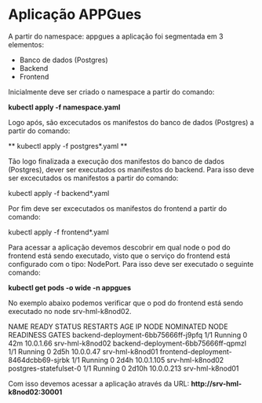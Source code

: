 # Aplicação APPGues

A partir do namespace: appgues a aplicação foi segmentada em 3 elementos:

- Banco de dados (Postgres)
- Backend
- Frontend

Inicialmente deve ser criado o namespace a partir do comando:

**kubectl apply -f namespace.yaml**

Logo após, são excecutados os manifestos do banco de dados (Postgres) a partir do comando:

** kubectl apply -f postgres*.yaml **

Tão logo finalizada a execução dos manifestos do banco de dados (Postgres), dever ser executados os manifestos do backend. Para isso deve ser excecutados os manifestos a partir do comando:

kubectl apply -f backend*.yaml

Por fim deve ser excecutados os manifestos do frontend a partir do comando:

kubectl apply -f frontend*.yaml

Para acessar a aplicação devemos descobrir em qual node o pod do frontend está sendo executado, visto que o serviço do frontend está configurado com o tipo: NodePort. Para isso deve ser executado o seguinte comando:

**kubectl get pods -o wide -n appgues**

No exemplo abaixo podemos verificar que o pod do frontend está sendo executado no node srv-hml-k8nod02.

NAME                                   READY   STATUS    RESTARTS   AGE     IP           NODE              NOMINATED NODE   READINESS GATES
backend-deployment-6bb75666ff-j9pfq    1/1     Running   0          42m     10.0.1.66    srv-hml-k8nod02   <none>           <none>
backend-deployment-6bb75666ff-qpmzl    1/1     Running   0          2d5h    10.0.0.47    srv-hml-k8nod01   <none>           <none>
frontend-deployment-8464dcbb69-sjrbk   1/1     Running   0          2d4h    10.0.1.105   srv-hml-k8nod02   <none>           <none>
postgres-statefulset-0                 1/1     Running   0          2d10h   10.0.0.213   srv-hml-k8nod01   <none>           <none>

Com isso devemos acessar a aplicação através da URL: **http://srv-hml-k8nod02:30001**
